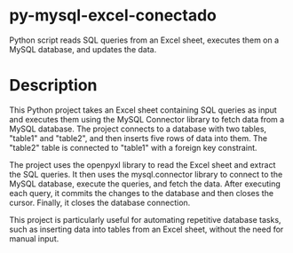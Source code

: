# py-mysql-excel-conectado
Python script reads SQL queries from an Excel sheet, executes them on a MySQL database, and updates the data.

# Description
This Python project takes an Excel sheet containing SQL queries as input and executes them using the MySQL Connector library to fetch data from a MySQL database. The project connects to a database with two tables, "table1" and "table2", and then inserts five rows of data into them. The "table2" table is connected to "table1" with a foreign key constraint.

The project uses the openpyxl library to read the Excel sheet and extract the SQL queries. It then uses the mysql.connector library to connect to the MySQL database, execute the queries, and fetch the data. After executing each query, it commits the changes to the database and then closes the cursor. Finally, it closes the database connection.

This project is particularly useful for automating repetitive database tasks, such as inserting data into tables from an Excel sheet, without the need for manual input. 
